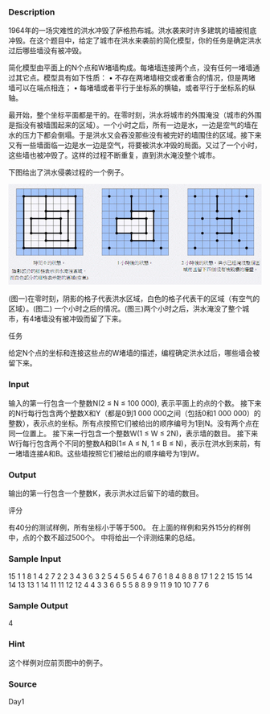 
### Description
1964年的一场灾难性的洪水冲毁了萨格热布城。洪水袭来时许多建筑的墙被彻底冲毁。在这个题目中，给定了城市在洪水来袭前的简化模型，你的任务是确定洪水过后哪些墙没有被冲毁。

简化模型由平面上的N个点和W堵墙构成。每堵墙连接两个点，没有任何一堵墙通过其它点。模型具有如下性质：
• 不存在两堵墙相交或者重合的情况，但是两堵墙可以在端点相连；
• 每堵墙或者平行于坐标系的横轴，或者平行于坐标系的纵轴。

最开始，整个坐标平面都是干的。在零时刻，洪水将城市的外围淹没（城市的外围是指没有被墙围起来的区域）。一个小时之后，所有一边是水，一边是空气的墙在水的压力下都会倒塌。于是洪水又会吞没那些没有被完好的墙围住的区域。接下来又有一些墙面临一边是水一边是空气，将要被洪水冲毁的局面。又过了一个小时，这些墙也被冲毁了。这样的过程不断重复，直到洪水淹没整个城市。

下图给出了洪水侵袭过程的一个例子。

![](/images/1804.jpg) 
      
(图一)在零时刻，阴影的格子代表洪水区域，白色的格子代表干的区域（有空气的区域）。(图二) 一个小时之后的情况。(图三)两个小时之后，洪水淹没了整个城市，有4堵墙没有被冲毁而留了下来。

 

任务

给定N个点的坐标和连接这些点的W堵墙的描述，编程确定洪水过后，哪些墙会被留下来。

### Input
输入的第一行包含一个整数N(2 ≤ N ≤ 100 000), 表示平面上的点的个数。
接下来的N行每行包含两个整数X和Y（都是0到1 000 000之间（包括0和1 000 000）的整数），表示点的坐标。所有点按照它们被给出的顺序编号为1到N。没有两个点在同一位置上。
接下来一行包含一个整数W(1 ≤ W ≤ 2N)，表示墙的数目。
接下来W行每行包含两个不同的整数A和B(1≤ A ≤ N, 1 ≤ B ≤ N)，表示在洪水到来前，有一堵墙连接A和B。这些墙按照它们被给出的顺序编号为1到W。


### Output
输出的第一行包含一个整数K，表示洪水过后留下的墙的数目。

评分

有40分的测试样例，所有坐标小于等于500。
在上面的样例和另外15分的样例中，点的个数不超过500个。
中将给出一个评测结果的总结。


### Sample Input
15
1 1
8 1
4 2
7 2
2 3
4 3
6 3
2 5
4 5
6 5
4 6
7 6
1 8
4 8
8 8
17
1 2
2 15
15 14
14 13
13 1
14 11
11 12
12 4
4 3
3 6
6 5
5 8
8 9
9 11
9 10
10 7
7 6

### Sample Output
4

### Hint
这个样例对应前页图中的例子。

### Source
Day1